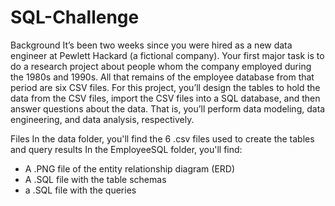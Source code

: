 # SQL-Challenge

Background
It’s been two weeks since you were hired as a new data engineer at Pewlett Hackard (a fictional company). Your first major task is to do a research project about people whom the company employed during the 1980s and 1990s. All that remains of the employee database from that period are six CSV files.
For this project, you’ll design the tables to hold the data from the CSV files, import the CSV files into a SQL database, and then answer questions about the data. That is, you’ll perform data modeling, data engineering, and data analysis, respectively.

Files
In the data folder, you'll find the 6 .csv files used to create the tables and query results
In the EmployeeSQL folder, you'll find:
- A .PNG file of the entity relationship diagram (ERD)
- A .SQL file with the table schemas
- a .SQL file with the queries
